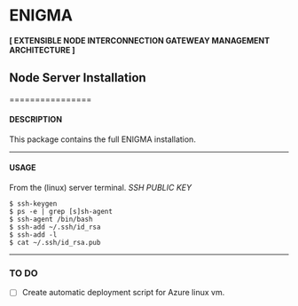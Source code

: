 # ENIGMA
#### [ EXTENSIBLE NODE INTERCONNECTION GATEWEAY MANAGEMENT ARCHITECTURE ]
## Node Server Installation
================
#### DESCRIPTION
This package contains the full ENIGMA installation.
___
#### USAGE
From the (linux) server terminal.
*SSH PUBLIC KEY*
```
$ ssh-keygen
$ ps -e | grep [s]sh-agent
$ ssh-agent /bin/bash
$ ssh-add ~/.ssh/id_rsa
$ ssh-add -l
$ cat ~/.ssh/id_rsa.pub
```
___
### TO DO
- [ ] Create automatic deployment script for Azure linux vm.
